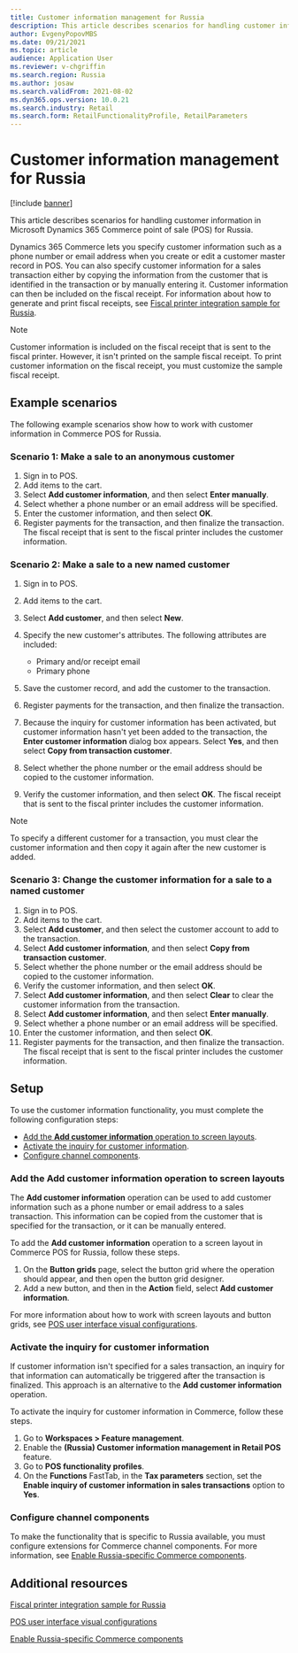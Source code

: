 ```yaml
---
title: Customer information management for Russia
description: This article describes scenarios for handling customer information in Microsoft Dynamics 365 Commerce point of sale (POS) for Russia.
author: EvgenyPopovMBS
ms.date: 09/21/2021
ms.topic: article
audience: Application User
ms.reviewer: v-chgriffin
ms.search.region: Russia
ms.author: josaw
ms.search.validFrom: 2021-08-02
ms.dyn365.ops.version: 10.0.21
ms.search.industry: Retail
ms.search.form: RetailFunctionalityProfile, RetailParameters
---
```

# Customer information management for Russia

[!include [banner](../../../finance/includes/banner.md)]

This article describes scenarios for handling customer information in Microsoft Dynamics 365 Commerce point of sale (POS) for Russia.

Dynamics 365 Commerce lets you specify customer information such as a phone number or email address when you create or edit a customer master record in POS. You can also specify customer information for a sales transaction either by copying the information from the customer that is identified in the transaction or by manually entering it. Customer information can then be included on the fiscal receipt. For information about how to generate and print fiscal receipts, see [Fiscal printer integration sample for Russia](rus-fpi-sample.md).

> [!NOTE]
> Customer information is included on the fiscal receipt that is sent to the fiscal printer. However, it isn't printed on the sample fiscal receipt. To print customer information on the fiscal receipt, you must customize the sample fiscal receipt.

## Example scenarios

The following example scenarios show how to work with customer information in Commerce POS for Russia.

### Scenario 1: Make a sale to an anonymous customer

1. Sign in to POS.
1. Add items to the cart.
1. Select **Add customer information**, and then select **Enter manually**.
1. Select whether a phone number or an email address will be specified.
1. Enter the customer information, and then select **OK**.
1. Register payments for the transaction, and then finalize the transaction. The fiscal receipt that is sent to the fiscal printer includes the customer information.

### Scenario 2: Make a sale to a new named customer

1. Sign in to POS.
1. Add items to the cart.
1. Select **Add customer**, and then select **New**.
1. Specify the new customer's attributes. The following attributes are included:

    - Primary and/or receipt email
    - Primary phone

1. Save the customer record, and add the customer to the transaction.
1. Register payments for the transaction, and then finalize the transaction.
1. Because the inquiry for customer information has been activated, but customer information hasn't yet been added to the transaction, the **Enter customer information** dialog box appears. Select **Yes**, and then select **Copy from transaction customer**.
1. Select whether the phone number or the email address should be copied to the customer information.
1. Verify the customer information, and then select **OK**. The fiscal receipt that is sent to the fiscal printer includes the customer information.

> [!NOTE]
> To specify a different customer for a transaction, you must clear the customer information and then copy it again after the new customer is added.

### Scenario 3: Change the customer information for a sale to a named customer

1. Sign in to POS.
1. Add items to the cart.
1. Select **Add customer**, and then select the customer account to add to the transaction.
1. Select **Add customer information**, and then select **Copy from transaction customer**.
1. Select whether the phone number or the email address should be copied to the customer information.
1. Verify the customer information, and then select **OK**.
1. Select **Add customer information**, and then select **Clear** to clear the customer information from the transaction.
1. Select **Add customer information**, and then select **Enter manually**.
1. Select whether a phone number or an email address will be specified.
1. Enter the customer information, and then select **OK**.
1. Register payments for the transaction, and then finalize the transaction. The fiscal receipt that is sent to the fiscal printer includes the customer information.

## Setup

To use the customer information functionality, you must complete the following configuration steps:

- [Add the **Add customer information** operation to screen layouts](#add-the-add-customer-information-operation-to-screen-layouts).
- [Activate the inquiry for customer information](#activate-the-inquiry-for-customer-information).
- [Configure channel components](#configure-channel-components).

### Add the Add customer information operation to screen layouts

The **Add customer information** operation can be used to add customer information such as a phone number or email address to a sales transaction. This information can be copied from the customer that is specified for the transaction, or it can be manually entered.

To add the **Add customer information** operation to a screen layout in Commerce POS for Russia, follow these steps.

1. On the **Button grids** page, select the button grid where the operation should appear, and then open the button grid designer.
1. Add a new button, and then in the **Action** field, select **Add customer information**. 

For more information about how to work with screen layouts and button grids, see [POS user interface visual configurations](../../pos-screen-layouts.md).

### Activate the inquiry for customer information

If customer information isn't specified for a sales transaction, an inquiry for that information can automatically be triggered after the transaction is finalized. This approach is an alternative to the **Add customer information** operation.

To activate the inquiry for customer information in Commerce, follow these steps.

1. Go to **Workspaces \> Feature management**.
1. Enable the **(Russia) Customer information management in Retail POS** feature.
1. Go to **POS functionality profiles**.
1. On the **Functions** FastTab, in the **Tax parameters** section, set the **Enable inquiry of customer information in sales transactions** option to **Yes**.

### Configure channel components

To make the functionality that is specific to Russia available, you must configure extensions for Commerce channel components. For more information, see [Enable Russia-specific Commerce components](rus-commerce-setup.md#enable-russia-specific-commerce-components).

## Additional resources

[Fiscal printer integration sample for Russia](rus-fpi-sample.md)

[POS user interface visual configurations](../../pos-screen-layouts.md)

[Enable Russia-specific Commerce components](rus-commerce-setup.md#enable-russia-specific-commerce-components)
